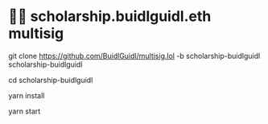 # 🧑‍🎓 scholarship.buidlguidl.eth multisig

git clone https://github.com/BuidlGuidl/multisig.lol -b scholarship-buidlguidl scholarship-buidlguidl

cd scholarship-buidlguidl

yarn install

yarn start